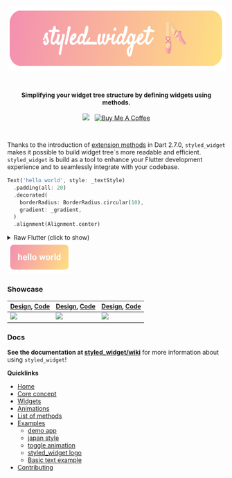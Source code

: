 <p align="center" >
  <a href="https://pub.dev/packages/styled_widget">
    <img src="doc/assets/logo.png" height="150" />
  </a>
</p>

<br />

<p align="center" >
  <strong>Simplifying your widget tree structure by defining widgets using methods.</strong>
  <br />
  <br />
  <a href="https://pub.dev/packages/styled_widget"><img src="https://img.shields.io/pub/v/styled_widget?color=blue" /></a>&nbsp;&nbsp;
  <a href="https://www.buymeacoffee.com/tOTWBs7" target="_blank"><img width="150px" src="https://cdn.buymeacoffee.com/buttons/default-yellow.png" alt="Buy Me A Coffee" style="height: 51px !important;width: 217px !important;" ></a>
</p>

<br />

Thanks to the introduction of [extension methods](https://dart.dev/guides/language/extension-methods) in Dart 2.7.0, `styled_widget` makes it possible to build widget tree\`s more readable and efficient.<br/>
`styled_widget` is build as a tool to enhance your Flutter development experience and to seamlessly integrate with your codebase. 
```dart
Text('hello world', style: _textStyle)
  .padding(all: 20)
  .decorated(
    borderRadius: BorderRadius.circular(10),
    gradient: _gradient,
  )
  .alignment(Alignment.center)
```
<details>
<summary>Raw Flutter (click to show)</summary>
<pre>

```dart
Align(
  alignment: Alignment.center,
  child: DecoratedBox(
    decoration: BoxDecoration(
      borderRadius: BorderRadius.circular(10),
      gradient: _gradient,
    ),
    child: Padding(
      padding: EdgeInsets.all(20),
      child: Text(
        'hello world',
        style: _textStyle,
      ),
    ),
  ),
);
```
</pre>
</details>
<img width="150" src="doc/assets/hello_world_demo.jpg" />

### Showcase
| [Design](https://dribbble.com/shots/6459693-Creative-layout-design),  [Code](https://github.com/ReinBentdal/styled_widget/wiki/demo_app) | [Design](https://dribbble.com/shots/4514354-Sign-up), [Code](https://github.com/ReinBentdal/styled_widget/wiki/japan-style-example) | [Design](https://no.pinterest.com/pin/403283341630104104/), [Code](https://github.com/ReinBentdal/styled_widget/wiki/toggle) |
|-|-|-|
|<img src="https://raw.githubusercontent.com/ReinBentdal/styled_widget/master/example/assets/demo_app.gif"  width="250">|<img src="https://github.com/ReinBentdal/styled_widget/blob/master/example/assets/japan-style-example.gif?raw=true" width="250" />|<img src="https://github.com/ReinBentdal/styled_widget/blob/master/example/assets/toggle.gif?raw=true" width="250">|

### Docs
<strong>See the documentation at [styled_widget/wiki](https://github.com/ReinBentdal/styled_widget/wiki)</strong> for more information about using `styled_widget`!

<strong>Quicklinks</strong>
* [Home](https://github.com/ReinBentdal/styled_widget/wiki)
* [Core concept](https://github.com/ReinBentdal/styled_widget/wiki/Core-concept)
* [Widgets](https://github.com/ReinBentdal/styled_widget/wiki/Widgets)
* [Animations](https://github.com/ReinBentdal/styled_widget/wiki/Animations)
* [List of methods](https://github.com/ReinBentdal/styled_widget/wiki/List-of-methods)
* [Examples](https://github.com/ReinBentdal/styled_widget/wiki/Examples)
  * [demo app](https://github.com/ReinBentdal/styled_widget/wiki/demo_app)
  * [japan style](https://github.com/ReinBentdal/styled_widget/wiki/japan-style-example)
  * [toggle animation](https://github.com/ReinBentdal/styled_widget/wiki/toggle)
  * [styled_widget logo](https://github.com/ReinBentdal/styled_widget/wiki/styled_widget-logo)
  * [Basic text example](https://github.com/ReinBentdal/styled_widget/wiki/basic-text-example)
* [Contributing](https://github.com/ReinBentdal/styled_widget/wiki/Contributing)
